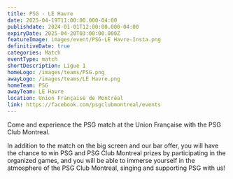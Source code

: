 ```yaml
---
title: PSG - LE Havre
date: 2025-04-19T11:00:00.000-04:00
publishdate: 2024-01-01T12:00:00.000-04:00
expiryDate: 2025-04-20T03:00:00.000Z
featureImage: images/event/PSG-LE Havre-Insta.png
definitiveDate: true
categories: Match
eventType: match
shortDescription: Ligue 1
homeLogo: /images/teams/PSG.png
awayLogo: /images/teams/LE Havre.png
homeTeam: PSG
awayTeam: LE Havre
location: Union Française de Montréal
link: https://facebook.com/psgclubmontreal/events
---
```


Come and experience the PSG match at the Union Française with the PSG Club Montreal.

In addition to the match on the big screen and our bar offer, you will have the chance to win PSG and PSG Club Montreal prizes by participating in the organized games, and you will be able to immerse yourself in the atmosphere of the PSG Club Montreal, singing and supporting PSG with us!
